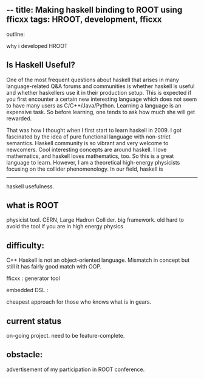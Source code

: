 -- 
title: Making haskell binding to ROOT using fficxx
tags: HROOT, development, fficxx 
-- 


outline: 

why i developed HROOT

Is Haskell Useful?
------------------

One of the most frequent questions about haskell that arises in many language-related Q&A forums and communities is 
whether haskell is useful and whether haskellers use it in their production setup. This is expected if you first
encounter a certain new interesting language which does not seem to have many users as C/C++/Java/Python. 
Learning a language is an expensive task. So before learning, one tends to ask how much she will get rewarded. 

That was how I thought when I first start to learn haskell in 2009. I got fascinated by the idea of pure functional 
language with non-strict semantics. Haskell community is so vibrant and very welcome to newcomers. Cool interesting 
concepts are around haskell. I love mathematics, and haskell loves mathematics, too. So this is a great language 
to learn. However, I am a theoretical high-energy physicists focusing on the collider phenomenology. In our field, 
haskell is 




----------------------

haskell usefulness. 


what is ROOT 
------------

physicist tool. CERN, Large Hadron Collider. big framework. old
hard to avoid the tool if you are in high energy  physics 



difficulty: 
----------

C++
Haskell is not an object-oriented language. Mismatch in concept
but still it has fairly good match with OOP. 

fficxx : generator tool

embedded DSL : 

cheapest approach for those who knows what is in gears. 


current status
--------------

on-going project. need to be feature-complete.

obstacle: 
---------



advertisement of my participation in ROOT conference.

